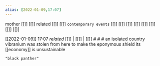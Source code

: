 ```yaml
---
alias: [2022-01-09,17:07]
---
```

 mother [[]] [[]]
 related [[]] [[]]
 `contemporary events` [[]] [[]] [[]] [[]] [[]] [[]] [[]] [[]]

[[2022-01-09]] 17:07 _related_ [[]] | [[]] | [[]] # # #
an isolated country
vibranium was stolen from here to make the eponymous shield
its [[economy]] is unsustainable
```query
"black panther"
```